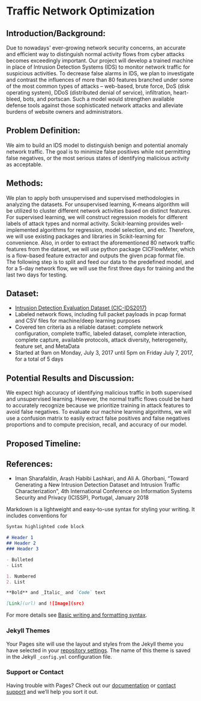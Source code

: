 # Traffic Network Optimization

## Introduction/Background:
Due to nowadays' ever-growing network security concerns, an accurate and efficient way to distinguish normal activity flows from cyber attacks becomes exceedingly important. Our project will develop a trained machine in place of Intrusion Detection Systems (IDS) to monitor network traffic for suspicious activities. To decrease false alarms in IDS, we plan to investigate and contrast the influences of more than 80 features branched under some of the most common types of attacks – web-based, brute force, DoS (disk operating system), DDoS (distributed denial of service), infiltration, heart-bleed, bots, and portscan. Such a model would strengthen available defense tools against those sophisticated network attacks and alleviate burdens of website owners and administrators.

## Problem Definition:
We aim to build an IDS model to distinguish benign and potential anomaly network traffic. The goal is to minimize false positives while not permitting false negatives, or the most serious states of identifying malicious activity as acceptable.
  
## Methods:
We plan to apply both unsupervised and supervised methodologies in analyzing the datasets. For unsupervised learning, K-means algorithm will be utilized to cluster different network activities based on distinct features. For supervised learning, we will construct regression models for different labels of attack types and normal activity. Scikit-learning provides well-implemented algorithms for regression, model selection, and etc. Therefore, we will use existing packages and libraries in Scikit-learning for convenience. Also, in order to extract the aforementioned 80 network traffic features from the dataset, we will use python package CICFlowMeter, which is a flow-based feature extractor and outputs the given pcap format file.
The following step is to split and feed our data to the predefined model, and for a 5-day network flow, we will use the first three days for training and the last two days for testing.

## Dataset:
- [Intrusion Detection Evaluation Dataset (CIC-IDS2017)](https://www.unb.ca/cic/datasets/ids-2017.html)
- Labeled network flows, including full packet payloads in pcap format and CSV files for machine/deep learning purposes
- Covered ten criteria as a reliable dataset: complete network configuration, complete traffic, labeled dataset, complete interaction, complete capture, available protocols, attack diversity, heterogeneity, feature set, and MetaData
- Started at 9am on Monday, July 3, 2017 until 5pm on Friday July 7, 2017, for a total of 5 days

## Potential Results and Discussion:
We expect high accuracy of identifying malicious traffic in both supervised and unsupervised learning. However, the normal traffic flows could be hard to accurately recognize because we prioritize training in attack features to avoid false negatives. To evaluate our machine learning algorithms, we will use a confusion matrix to easily extract false positives and false negatives proportions and to compute precision, recall, and accuracy of our model.

## Proposed Timeline:

## References:
- Iman Sharafaldin, Arash Habibi Lashkari, and Ali A. Ghorbani, “Toward Generating a New Intrusion Detection Dataset and Intrusion Traffic Characterization”, 4th International Conference on Information Systems Security and Privacy (ICISSP), Portugal, January 2018














Markdown is a lightweight and easy-to-use syntax for styling your writing. It includes conventions for

```markdown
Syntax highlighted code block

# Header 1
## Header 2
### Header 3

- Bulleted
- List

1. Numbered
2. List

**Bold** and _Italic_ and `Code` text

[Link](url) and ![Image](src)
```

For more details see [Basic writing and formatting syntax](https://docs.github.com/en/github/writing-on-github/getting-started-with-writing-and-formatting-on-github/basic-writing-and-formatting-syntax).

### Jekyll Themes

Your Pages site will use the layout and styles from the Jekyll theme you have selected in your [repository settings](https://github.com/wshi991201/wshi991201.github.io/settings/pages). The name of this theme is saved in the Jekyll `_config.yml` configuration file.

### Support or Contact

Having trouble with Pages? Check out our [documentation](https://docs.github.com/categories/github-pages-basics/) or [contact support](https://support.github.com/contact) and we’ll help you sort it out.
